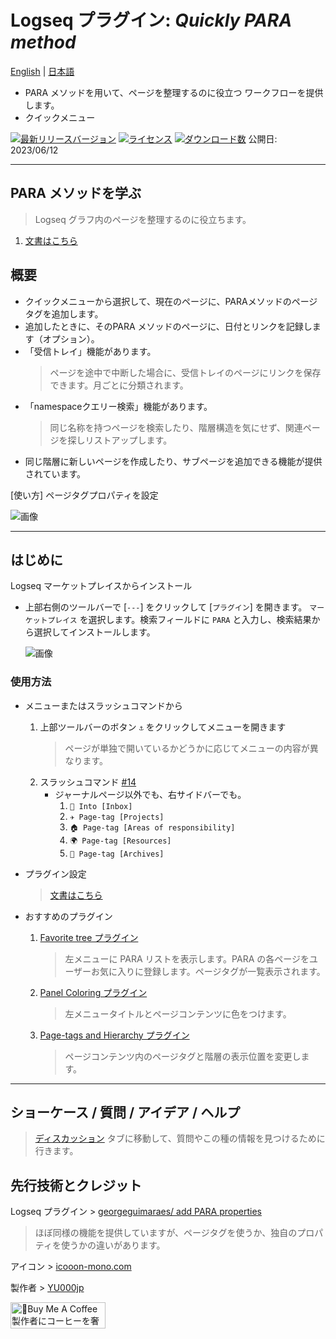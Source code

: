 # Logseq プラグイン: *Quickly PARA method*

[English](https://github.com/YU000jp/logseq-plugin-quickly-para-method) | [日本語](https://github.com/YU000jp/logseq-plugin-quickly-para-method/blob/main/readme.ja.md)

- PARA メソッドを用いて、ページを整理するのに役立つ ワークフローを提供します。
- クイックメニュー

[![最新リリースバージョン](https://img.shields.io/github/v/release/YU000jp/logseq-plugin-quickly-para-method)](https://github.com/YU000jp/logseq-plugin-quickly-para-method/releases)
[![ライセンス](https://img.shields.io/github/license/YU000jp/logseq-plugin-quickly-para-method?color=blue)](https://github.com/YU000jp/logseq-plugin-quickly-para-method/LICENSE)
[![ダウンロード数](https://img.shields.io/github/downloads/YU000jp/logseq-plugin-quickly-para-method/total.svg)](https://github.com/YU000jp/logseq-plugin-quickly-para-method/releases)
 公開日: 2023/06/12

---

## PARA メソッドを学ぶ

> Logseq グラフ内のページを整理するのに役立ちます。
1. [文書はこちら](https://github.com/YU000jp/logseq-plugin-quickly-para-method/wiki/Learn-the-PARA-method)

## 概要

* クイックメニューから選択して、現在のページに、PARAメソッドのページタグを追加します。
* 追加したときに、そのPARA メソッドのページに、日付とリンクを記録します（オプション）。
* 「受信トレイ」機能があります。
   > ページを途中で中断した場合に、受信トレイのページにリンクを保存できます。月ごとに分類されます。
* 「namespaceクエリー検索」機能があります。
   > 同じ名称を持つページを検索したり、階層構造を気にせず、関連ページを探しリストアップします。
* 同じ階層に新しいページを作成したり、サブページを追加できる機能が提供されています。

[使い方] ページタグプロパティを設定

  ![画像](https://github.com/YU000jp/logseq-plugin-quickly-para-method/assets/111847207/3eacdfdb-daa3-4786-9ce6-9ee056760f55)

---

## はじめに

Logseq マーケットプレイスからインストール
  - 上部右側のツールバーで [`---`] をクリックして [`プラグイン`] を開きます。 `マーケットプレイス` を選択します。検索フィールドに `PARA` と入力し、検索結果から選択してインストールします。

    ![画像](https://github.com/YU000jp/logseq-plugin-quickly-para-method/assets/111847207/a6d4337a-2454-4ca4-8a1d-a0d9ca4e9ac2)

### 使用方法

- メニューまたはスラッシュコマンドから

  1. 上部ツールバーのボタン `⚓` をクリックしてメニューを開きます
     > ページが単独で開いているかどうかに応じてメニューの内容が異なります。
  1. スラッシュコマンド [#14](https://github.com/YU000jp/logseq-plugin-quickly-para-method/issues/14)
     - ジャーナルページ以外でも、右サイドバーでも。
       1. `📧 Into [Inbox]`
       1. `✈️ Page-tag [Projects]`
       1. `🏠 Page-tag [Areas of responsibility]`
       1. `🌍 Page-tag [Resources]`
       1. `🧹 Page-tag [Archives]`

- プラグイン設定

   > [文書はこちら](https://github.com/YU000jp/logseq-plugin-quickly-para-method/wiki/Plugin-settings)

- おすすめのプラグイン

  1. [Favorite tree プラグイン](https://github.com/sethyuan/logseq-plugin-favorite-tree)
     > 左メニューに PARA リストを表示します。PARA の各ページをユーザーお気に入りに登録します。ページタグが一覧表示されます。
  2. [Panel Coloring プラグイン](https://github.com/YU000jp/logseq-plugin-panel-coloring)
     > 左メニュータイトルとページコンテンツに色をつけます。
  3. [Page-tags and Hierarchy プラグイン](https://github.com/YU000jp/logseq-page-tags-and-hierarchy)
     > ページコンテンツ内のページタグと階層の表示位置を変更します。

---

## ショーケース / 質問 / アイデア / ヘルプ

  > [ディスカッション](https://github.com/YU000jp/logseq-plugin-quickly-para-method/discussions) タブに移動して、質問やこの種の情報を見つけるために行きます。

## 先行技術とクレジット

Logseq プラグイン > [georgeguimaraes/ add PARA properties](https://github.com/georgeguimaraes/logseq-plugin-add-PARA-properties)
  > ほぼ同様の機能を提供していますが、ページタグを使うか、独自のプロパティを使うかの違いがあります。

アイコン > [icooon-mono.com](https://icooon-mono.com/10204-%e9%8c%a8%e3%81%ae%e3%82%a2%e3%82%a4%e3%82%b3%e3%83%b3%e3%81%9d%e3%81%ae4/)

製作者 > [YU000jp](https://github.com/YU000jp)

<a href="https://www.buymeacoffee.com/yu000japan" target="_blank"><img src="https://cdn.buymeacoffee.com/buttons/v2/default-violet.png" alt="🍌Buy Me A Coffee 製作者にコーヒーを奢ってください!" style="height: 42px;width: 152px" ></a>
